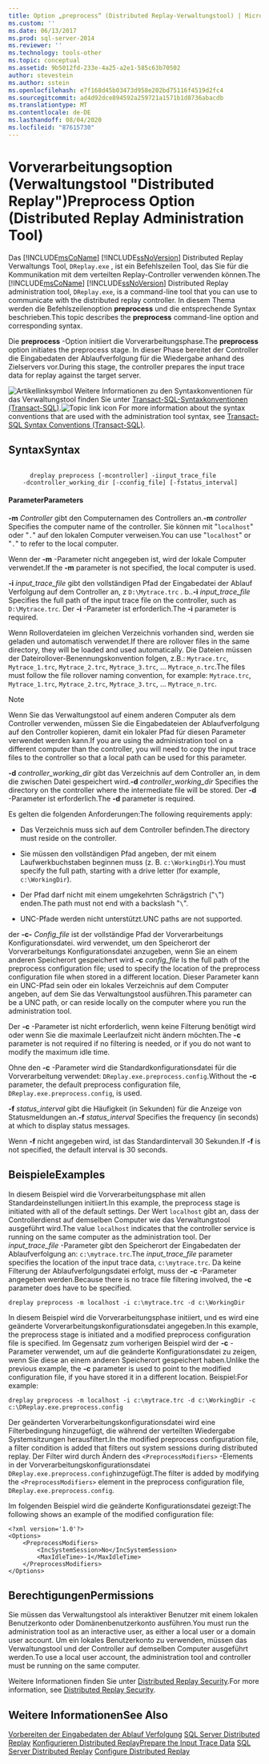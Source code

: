```yaml
---
title: Option „preprocess“ (Distributed Replay-Verwaltungstool) | Microsoft-Dokumentation
ms.custom: ''
ms.date: 06/13/2017
ms.prod: sql-server-2014
ms.reviewer: ''
ms.technology: tools-other
ms.topic: conceptual
ms.assetid: 9b5012fd-233e-4a25-a2e1-585c63b70502
author: stevestein
ms.author: sstein
ms.openlocfilehash: e7f168d45b03473d958e202bd75116f4519d2fc4
ms.sourcegitcommit: ad4d92dce894592a259721a1571b1d8736abacdb
ms.translationtype: MT
ms.contentlocale: de-DE
ms.lasthandoff: 08/04/2020
ms.locfileid: "87615730"
---
```

# <a name="preprocess-option-distributed-replay-administration-tool"></a><span data-ttu-id="35197-102">Vorverarbeitungsoption (Verwaltungstool "Distributed Replay")</span><span class="sxs-lookup"><span data-stu-id="35197-102">Preprocess Option (Distributed Replay Administration Tool)</span></span>
  <span data-ttu-id="35197-103">Das [!INCLUDE[msCoName](../../includes/msconame-md.md)] [!INCLUDE[ssNoVersion](../../includes/ssnoversion-md.md)] Distributed Replay Verwaltungs Tool, `DReplay.exe` , ist ein Befehlszeilen Tool, das Sie für die Kommunikation mit dem verteilten Replay-Controller verwenden können.</span><span class="sxs-lookup"><span data-stu-id="35197-103">The [!INCLUDE[msCoName](../../includes/msconame-md.md)] [!INCLUDE[ssNoVersion](../../includes/ssnoversion-md.md)] Distributed Replay administration tool, `DReplay.exe`, is a command-line tool that you can use to communicate with the distributed replay controller.</span></span> <span data-ttu-id="35197-104">In diesem Thema werden die Befehlszeilenoption **preprocess** und die entsprechende Syntax beschrieben.</span><span class="sxs-lookup"><span data-stu-id="35197-104">This topic describes the **preprocess** command-line option and corresponding syntax.</span></span>

 <span data-ttu-id="35197-105">Die **preprocess** -Option initiiert die Vorverarbeitungsphase.</span><span class="sxs-lookup"><span data-stu-id="35197-105">The **preprocess** option initiates the preprocess stage.</span></span> <span data-ttu-id="35197-106">In dieser Phase bereitet der Controller die Eingabedaten der Ablaufverfolgung für die Wiedergabe anhand des Zielservers vor.</span><span class="sxs-lookup"><span data-stu-id="35197-106">During this stage, the controller prepares the input trace data for replay against the target server.</span></span>

 <span data-ttu-id="35197-107">![Artikellinksymbol](../../database-engine/media/topic-link.gif "Symbol für Themenlink") Weitere Informationen zu den Syntaxkonventionen für das Verwaltungstool finden Sie unter [Transact-SQL-Syntaxkonventionen &#40;Transact-SQL&#41;](/sql/t-sql/language-elements/transact-sql-syntax-conventions-transact-sql).</span><span class="sxs-lookup"><span data-stu-id="35197-107">![Topic link icon](../../database-engine/media/topic-link.gif "Topic link icon") For more information about the syntax conventions that are used with the administration tool syntax, see [Transact-SQL Syntax Conventions &#40;Transact-SQL&#41;](/sql/t-sql/language-elements/transact-sql-syntax-conventions-transact-sql).</span></span>

## <a name="syntax"></a><span data-ttu-id="35197-108">Syntax</span><span class="sxs-lookup"><span data-stu-id="35197-108">Syntax</span></span>

```

      dreplay preprocess [-mcontroller] -iinput_trace_file
    -dcontroller_working_dir [-cconfig_file] [-fstatus_interval]
```

#### <a name="parameters"></a><span data-ttu-id="35197-109">Parameter</span><span class="sxs-lookup"><span data-stu-id="35197-109">Parameters</span></span>
 <span data-ttu-id="35197-110">**-m** *Controller* gibt den Computernamen des Controllers an.</span><span class="sxs-lookup"><span data-stu-id="35197-110">**-m** *controller* Specifies the computer name of the controller.</span></span> <span data-ttu-id="35197-111">Sie können mit "`localhost`" oder "`.`" auf den lokalen Computer verweisen.</span><span class="sxs-lookup"><span data-stu-id="35197-111">You can use "`localhost`" or "`.`" to refer to the local computer.</span></span>

 <span data-ttu-id="35197-112">Wenn der **-m** -Parameter nicht angegeben ist, wird der lokale Computer verwendet.</span><span class="sxs-lookup"><span data-stu-id="35197-112">If the **-m** parameter is not specified, the local computer is used.</span></span>

 <span data-ttu-id="35197-113">**-i** *input_trace_file* gibt den vollständigen Pfad der Eingabedatei der Ablauf Verfolgung auf dem Controller an, z `D:\Mytrace.trc` . b..</span><span class="sxs-lookup"><span data-stu-id="35197-113">**-i** *input_trace_file* Specifies the full path of the input trace file on the controller, such as `D:\Mytrace.trc`.</span></span> <span data-ttu-id="35197-114">Der **-i** -Parameter ist erforderlich.</span><span class="sxs-lookup"><span data-stu-id="35197-114">The **-i** parameter is required.</span></span>

 <span data-ttu-id="35197-115">Wenn Rolloverdateien im gleichen Verzeichnis vorhanden sind, werden sie geladen und automatisch verwendet.</span><span class="sxs-lookup"><span data-stu-id="35197-115">If there are rollover files in the same directory, they will be loaded and used automatically.</span></span> <span data-ttu-id="35197-116">Die Dateien müssen der Dateirollover-Benennungskonvention folgen, z.B.: `Mytrace.trc`, `Mytrace_1.trc`, `Mytrace_2.trc`, `Mytrace_3.trc`, ... `Mytrace_n.trc`.</span><span class="sxs-lookup"><span data-stu-id="35197-116">The files must follow the file rollover naming convention, for example: `Mytrace.trc`, `Mytrace_1.trc`, `Mytrace_2.trc`, `Mytrace_3.trc`, ... `Mytrace_n.trc`.</span></span>

> [!NOTE]
>  <span data-ttu-id="35197-117">Wenn Sie das Verwaltungstool auf einem anderen Computer als dem Controller verwenden, müssen Sie die Eingabedateien der Ablaufverfolgung auf den Controller kopieren, damit ein lokaler Pfad für diesen Parameter verwendet werden kann.</span><span class="sxs-lookup"><span data-stu-id="35197-117">If you are using the administration tool on a different computer than the controller, you will need to copy the input trace files to the controller so that a local path can be used for this parameter.</span></span>

 <span data-ttu-id="35197-118">**-d** *controller_working_dir* gibt das Verzeichnis auf dem Controller an, in dem die zwischen Datei gespeichert wird.</span><span class="sxs-lookup"><span data-stu-id="35197-118">**-d** *controller_working_dir* Specifies the directory on the controller where the intermediate file will be stored.</span></span> <span data-ttu-id="35197-119">Der **-d** -Parameter ist erforderlich.</span><span class="sxs-lookup"><span data-stu-id="35197-119">The **-d** parameter is required.</span></span>

 <span data-ttu-id="35197-120">Es gelten die folgenden Anforderungen:</span><span class="sxs-lookup"><span data-stu-id="35197-120">The following requirements apply:</span></span>

-   <span data-ttu-id="35197-121">Das Verzeichnis muss sich auf dem Controller befinden.</span><span class="sxs-lookup"><span data-stu-id="35197-121">The directory must reside on the controller.</span></span>

-   <span data-ttu-id="35197-122">Sie müssen den vollständigen Pfad angeben, der mit einem Laufwerkbuchstaben beginnen muss (z. B. `c:\WorkingDir`).</span><span class="sxs-lookup"><span data-stu-id="35197-122">You must specify the full path, starting with a drive letter (for example, `c:\WorkingDir`).</span></span>

-   <span data-ttu-id="35197-123">Der Pfad darf nicht mit einem umgekehrten Schrägstrich ("`\`") enden.</span><span class="sxs-lookup"><span data-stu-id="35197-123">The path must not end with a backslash "`\`".</span></span>

-   <span data-ttu-id="35197-124">UNC-Pfade werden nicht unterstützt.</span><span class="sxs-lookup"><span data-stu-id="35197-124">UNC paths are not supported.</span></span>

 <span data-ttu-id="35197-125">der **-c-** *Config_file* ist der vollständige Pfad der Vorverarbeitungs Konfigurationsdatei. wird verwendet, um den Speicherort der Vorverarbeitungs Konfigurationsdatei anzugeben, wenn Sie an einem anderen Speicherort gespeichert wird.</span><span class="sxs-lookup"><span data-stu-id="35197-125">**-c** *config_file* Is the full path of the preprocess configuration file; used to specify the location of the preprocess configuration file when stored in a different location.</span></span> <span data-ttu-id="35197-126">Dieser Parameter kann ein UNC-Pfad sein oder ein lokales Verzeichnis auf dem Computer angeben, auf dem Sie das Verwaltungstool ausführen.</span><span class="sxs-lookup"><span data-stu-id="35197-126">This parameter can be a UNC path, or can reside locally on the computer where you run the administration tool.</span></span>

 <span data-ttu-id="35197-127">Der **-c** -Parameter ist nicht erforderlich, wenn keine Filterung benötigt wird oder wenn Sie die maximale Leerlaufzeit nicht ändern möchten.</span><span class="sxs-lookup"><span data-stu-id="35197-127">The **-c** parameter is not required if no filtering is needed, or if you do not want to modify the maximum idle time.</span></span>

 <span data-ttu-id="35197-128">Ohne den **-c** -Parameter wird die Standardkonfigurationsdatei für die Vorverarbeitung verwendet: `DReplay.exe.preprocess.config`.</span><span class="sxs-lookup"><span data-stu-id="35197-128">Without the **-c** parameter, the default preprocess configuration file, `DReplay.exe.preprocess.config`, is used.</span></span>

 <span data-ttu-id="35197-129">**-f** *status_interval* gibt die Häufigkeit (in Sekunden) für die Anzeige von Statusmeldungen an.</span><span class="sxs-lookup"><span data-stu-id="35197-129">**-f** *status_interval* Specifies the frequency (in seconds) at which to display status messages.</span></span>

 <span data-ttu-id="35197-130">Wenn **-f** nicht angegeben wird, ist das Standardintervall 30 Sekunden.</span><span class="sxs-lookup"><span data-stu-id="35197-130">If **-f** is not specified, the default interval is 30 seconds.</span></span>

## <a name="examples"></a><span data-ttu-id="35197-131">Beispiele</span><span class="sxs-lookup"><span data-stu-id="35197-131">Examples</span></span>
 <span data-ttu-id="35197-132">In diesem Beispiel wird die Vorverarbeitungsphase mit allen Standardeinstellungen initiiert.</span><span class="sxs-lookup"><span data-stu-id="35197-132">In this example, the preprocess stage is initiated with all of the default settings.</span></span> <span data-ttu-id="35197-133">Der Wert `localhost` gibt an, dass der Controllerdienst auf demselben Computer wie das Verwaltungstool ausgeführt wird.</span><span class="sxs-lookup"><span data-stu-id="35197-133">The value `localhost` indicates that the controller service is running on the same computer as the administration tool.</span></span> <span data-ttu-id="35197-134">Der *input_trace_file* -Parameter gibt den Speicherort der Eingabedaten der Ablaufverfolgung an: `c:\mytrace.trc`.</span><span class="sxs-lookup"><span data-stu-id="35197-134">The *input_trace_file* parameter specifies the location of the input trace data, `c:\mytrace.trc`.</span></span> <span data-ttu-id="35197-135">Da keine Filterung der Ablaufverfolgungsdatei erfolgt, muss der **-c** -Parameter angegeben werden.</span><span class="sxs-lookup"><span data-stu-id="35197-135">Because there is no trace file filtering involved, the **-c** parameter does have to be specified.</span></span>

```
dreplay preprocess -m localhost -i c:\mytrace.trc -d c:\WorkingDir
```

 <span data-ttu-id="35197-136">In diesem Beispiel wird die Vorverarbeitungsphase initiiert, und es wird eine geänderte Vorverarbeitungskonfigurationsdatei angegeben.</span><span class="sxs-lookup"><span data-stu-id="35197-136">In this example, the preprocess stage is initiated and a modified preprocess configuration file is specified.</span></span> <span data-ttu-id="35197-137">Im Gegensatz zum vorherigen Beispiel wird der **-c** -Parameter verwendet, um auf die geänderte Konfigurationsdatei zu zeigen, wenn Sie diese an einem anderen Speicherort gespeichert haben.</span><span class="sxs-lookup"><span data-stu-id="35197-137">Unlike the previous example, the **-c** parameter is used to point to the modified configuration file, if you have stored it in a different location.</span></span> <span data-ttu-id="35197-138">Beispiel:</span><span class="sxs-lookup"><span data-stu-id="35197-138">For example:</span></span>

```
dreplay preprocess -m localhost -i c:\mytrace.trc -d c:\WorkingDir -c c:\DReplay.exe.preprocess.config
```

 <span data-ttu-id="35197-139">Der geänderten Vorverarbeitungskonfigurationsdatei wird eine Filterbedingung hinzugefügt, die während der verteilten Wiedergabe Systemsitzungen herausfiltert.</span><span class="sxs-lookup"><span data-stu-id="35197-139">In the modified preprocess configuration file, a filter condition is added that filters out system sessions during distributed replay.</span></span> <span data-ttu-id="35197-140">Der Filter wird durch Ändern des `<PreprocessModifiers>` -Elements in der Vorverarbeitungskonfigurationsdatei `DReplay.exe.preprocess.config`hinzugefügt.</span><span class="sxs-lookup"><span data-stu-id="35197-140">The filter is added by modifying the `<PreprocessModifiers>` element in the preprocess configuration file, `DReplay.exe.preprocess.config`.</span></span>

 <span data-ttu-id="35197-141">Im folgenden Beispiel wird die geänderte Konfigurationsdatei gezeigt:</span><span class="sxs-lookup"><span data-stu-id="35197-141">The following shows an example of the modified configuration file:</span></span>

```
<?xml version='1.0'?>
<Options>
    <PreprocessModifiers>
        <IncSystemSession>No</IncSystemSession>
        <MaxIdleTime>-1</MaxIdleTime>
    </PreprocessModifiers>
</Options>
```

## <a name="permissions"></a><span data-ttu-id="35197-142">Berechtigungen</span><span class="sxs-lookup"><span data-stu-id="35197-142">Permissions</span></span>
 <span data-ttu-id="35197-143">Sie müssen das Verwaltungstool als interaktiver Benutzer mit einem lokalen Benutzerkonto oder Domänenbenutzerkonto ausführen.</span><span class="sxs-lookup"><span data-stu-id="35197-143">You must run the administration tool as an interactive user, as either a local user or a domain user account.</span></span> <span data-ttu-id="35197-144">Um ein lokales Benutzerkonto zu verwenden, müssen das Verwaltungstool und der Controller auf demselben Computer ausgeführt werden.</span><span class="sxs-lookup"><span data-stu-id="35197-144">To use a local user account, the administration tool and controller must be running on the same computer.</span></span>

 <span data-ttu-id="35197-145">Weitere Informationen finden Sie unter [Distributed Replay Security](distributed-replay-security.md).</span><span class="sxs-lookup"><span data-stu-id="35197-145">For more information, see [Distributed Replay Security](distributed-replay-security.md).</span></span>

## <a name="see-also"></a><span data-ttu-id="35197-146">Weitere Informationen</span><span class="sxs-lookup"><span data-stu-id="35197-146">See Also</span></span>
 <span data-ttu-id="35197-147">[Vorbereiten der Eingabedaten der Ablauf Verfolgung](prepare-the-input-trace-data.md) [SQL Server Distributed Replay](sql-server-distributed-replay.md) [Konfigurieren Distributed Replay](configure-distributed-replay.md)</span><span class="sxs-lookup"><span data-stu-id="35197-147">[Prepare the Input Trace Data](prepare-the-input-trace-data.md) [SQL Server Distributed Replay](sql-server-distributed-replay.md) [Configure Distributed Replay](configure-distributed-replay.md)</span></span>


